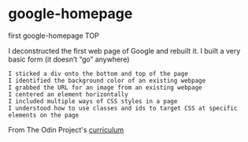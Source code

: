 # google-homepage
first google-homepage TOP
 
 I deconstructed the first web page of Google and rebuilt it.
 I built a very basic form (it doesn’t “go” anywhere)

    I sticked a div onto the bottom and top of the page
    I identified the background color of an existing webpage
    I grabbed the URL for an image from an existing webpage
    I centered an element horizontally
    I included multiple ways of CSS styles in a page
    I understood how to use classes and ids to target CSS at specific elements on the page
    

 
 From The Odin Project's [curriculum](http://www.theodinproject.com/courses/web-development-101/lessons/html-css)
